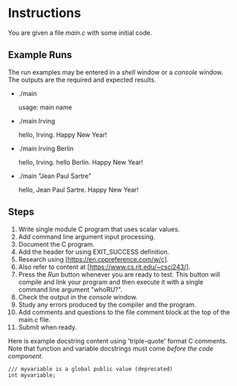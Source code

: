# Instructions  

  You are given a file *main.c* with some initial code.
  ## Example Runs

  The run examples may be entered in a *shell* window or a *console* window. The outputs are the required and expected results.

  - ./main
    
    usage: main name
  - ./main Irving
    
    hello, Irving. Happy New Year!
    
  - ./main Irving Berlin

    hello, Irving. hello Berlin. Happy New Year!

  - ./main "Jean Paul Sartre"
  
    hello, Jean Paul Sartre. Happy New Year!

  ## Steps
  1. Write single module C program that uses scalar values.
  2. Add command line argument input processing.
  3. Document the C program.
  4. Add the header for using EXIT_SUCCESS definition.
  5. Research using [https://en.cppreference.com/w/c].
  6. Also refer to content at [https://www.cs.rit.edu/~csci243/].
  7. Press the *Run* button whenever you are ready to test. This button will compile and link your program and then execute it with a single command line argument "whoRU?".
  8. Check the output in the *console* window.
  9. Study any errors produced by the compiler and the program.
  10. Add comments and questions to the file comment block at the top of the main.c file.
  11. Submit when ready.

  Here is example docstring content using 'triple-quote' format C comments. Note that function and variable docstrings must come *before the code component*. 
```
/// myvariable is a global public value (deprecated)
int myvariable;

```

  